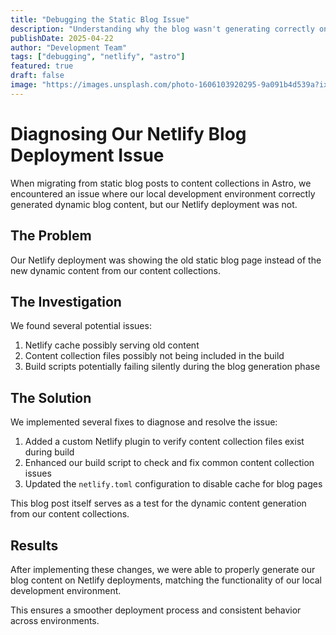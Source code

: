 ```yaml
---
title: "Debugging the Static Blog Issue"
description: "Understanding why the blog wasn't generating correctly on Netlify"
publishDate: 2025-04-22
author: "Development Team"
tags: ["debugging", "netlify", "astro"]
featured: true
draft: false
image: "https://images.unsplash.com/photo-1606103920295-9a091b4d539a?ixlib=rb-4.0.3&ixid=MnwxMjA3fDB8MHxwaG90by1wYWdlfHx8fGVufDB8fHx8&auto=format&fit=crop&w=1200&h=630&q=80"
---
```


# Diagnosing Our Netlify Blog Deployment Issue

When migrating from static blog posts to content collections in Astro, we encountered an issue where our local development environment correctly generated dynamic blog content, but our Netlify deployment was not.

## The Problem

Our Netlify deployment was showing the old static blog page instead of the new dynamic content from our content collections.

## The Investigation

We found several potential issues:

1. Netlify cache possibly serving old content
2. Content collection files possibly not being included in the build
3. Build scripts potentially failing silently during the blog generation phase

## The Solution

We implemented several fixes to diagnose and resolve the issue:

1. Added a custom Netlify plugin to verify content collection files exist during build
2. Enhanced our build script to check and fix common content collection issues
3. Updated the `netlify.toml` configuration to disable cache for blog pages

This blog post itself serves as a test for the dynamic content generation from our content collections.

## Results

After implementing these changes, we were able to properly generate our blog content on Netlify deployments, matching the functionality of our local development environment.

This ensures a smoother deployment process and consistent behavior across environments. 